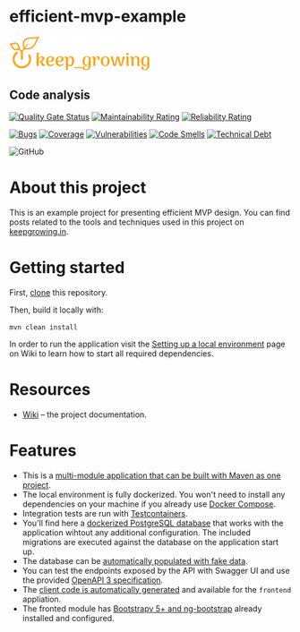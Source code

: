 # efficient-mvp-example

[![keep_growing logo](readme-images/logo_250x60.png)](https://keepgrowing.in/)

## Code analysis

[![Quality Gate Status](https://sonarcloud.io/api/project_badges/measure?project=little-pinecone_efficient-mvp-example&metric=alert_status)](https://sonarcloud.io/dashboard?id=little-pinecone_efficient-mvp-example)
[![Maintainability Rating](https://sonarcloud.io/api/project_badges/measure?project=little-pinecone_efficient-mvp-example&metric=sqale_rating)](https://sonarcloud.io/dashboard?id=little-pinecone_efficient-mvp-example)
[![Reliability Rating](https://sonarcloud.io/api/project_badges/measure?project=little-pinecone_efficient-mvp-example&metric=reliability_rating)](https://sonarcloud.io/dashboard?id=little-pinecone_efficient-mvp-example)

[![Bugs](https://sonarcloud.io/api/project_badges/measure?project=little-pinecone_efficient-mvp-example&metric=bugs)](https://sonarcloud.io/dashboard?id=little-pinecone_efficient-mvp-example)
[![Coverage](https://sonarcloud.io/api/project_badges/measure?project=little-pinecone_efficient-mvp-example&metric=coverage)](https://sonarcloud.io/dashboard?id=little-pinecone_efficient-mvp-example)
[![Vulnerabilities](https://sonarcloud.io/api/project_badges/measure?project=little-pinecone_efficient-mvp-example&metric=vulnerabilities)](https://sonarcloud.io/dashboard?id=little-pinecone_efficient-mvp-example)
[![Code Smells](https://sonarcloud.io/api/project_badges/measure?project=little-pinecone_efficient-mvp-example&metric=code_smells)](https://sonarcloud.io/dashboard?id=little-pinecone_efficient-mvp-example)
[![Technical Debt](https://sonarcloud.io/api/project_badges/measure?project=little-pinecone_efficient-mvp-example&metric=sqale_index)](https://sonarcloud.io/dashboard?id=little-pinecone_efficient-mvp-example)

![GitHub](https://img.shields.io/github/license/little-pinecone/efficient-mvp-example)

# About this project

This is an example project for presenting efficient MVP design.
You can find posts related to the tools and techniques used in this project on [keepgrowing.in](https://keepgrowing.in/?s=efficient-mvp-example).

# Getting started
First, [clone](https://docs.github.com/en/github/creating-cloning-and-archiving-repositories/cloning-a-repository-from-github/cloning-a-repository) this repository.

Then, build it locally with:

```shell
mvn clean install
```

In order to run the application visit the [Setting up a local environment](https://github.com/little-pinecone/efficient-mvp-example/wiki/Setting-up-a-local-environment) page on Wiki to learn how to start all required dependencies.

# Resources

* [Wiki](https://github.com/little-pinecone/efficient-mvp-example/wiki) – the project documentation.

# Features

* This is a [multi-module application that can be built with Maven as one project](https://keepgrowing.in/java/springboot/integrate-angular-with-a-spring-boot-project/).
* The local environment is fully dockerized. You won't need to install any dependencies on your machine if you already use [Docker Compose](https://docs.docker.com/compose/).
* Integration tests are run with [Testcontainers](https://www.testcontainers.org/).
* You'll find here a [dockerized PostgreSQL database](https://keepgrowing.in/tools/set-up-a-postgresql-database-with-docker/) that works with the application wihtout any additional configuration. The included migrations are executed against the database on the application start up.
* The database can be [automatically populated with fake data](https://keepgrowing.in/tools/how-i-enhanced-my-project-by-generating-custom-fake-data-with-dummy4j/).
* You can test the endpoints exposed by the API with Swagger UI and use the provided [OpenAPI 3 specification](https://keepgrowing.in/java/springboot/easy-openapi-3-specification-for-your-spring-boot-api/).
* The [client code is automatically generated](https://codesoapbox.dev/generate-client-code-from-spring-boot-using-maven/) and available for the `frontend` appliation.
* The fronted module has [Bootstrapv 5+ and ng-bootstrap](https://keepgrowing.in/angular/how-to-add-bootstrap-to-your-angular-project-with-ng-bootstrap/) already installed and configured.
